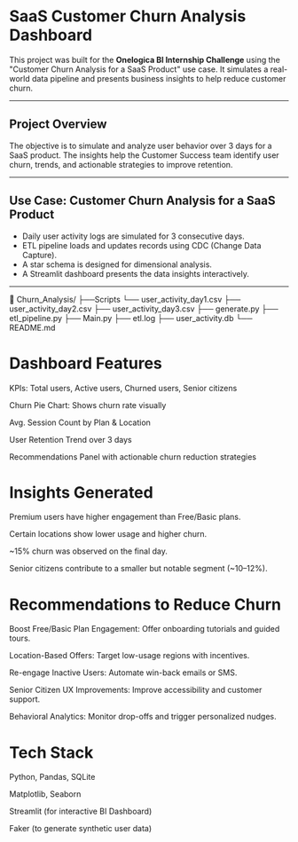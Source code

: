 # SaaS Customer Churn Analysis Dashboard

This project was built for the **Onelogica BI Internship Challenge** using the "Customer Churn Analysis for a SaaS Product" use case. It simulates a real-world data pipeline and presents business insights to help reduce customer churn.

---

## Project Overview

The objective is to simulate and analyze user behavior over 3 days for a SaaS product. The insights help the Customer Success team identify user churn, trends, and actionable strategies to improve retention.

---

## Use Case: Customer Churn Analysis for a SaaS Product

- Daily user activity logs are simulated for 3 consecutive days.
- ETL pipeline loads and updates records using CDC (Change Data Capture).
- A star schema is designed for dimensional analysis.
- A Streamlit dashboard presents the data insights interactively.

---
📁 Churn_Analysis/
├──Scripts
       └── user_activity_day1.csv
       ├── user_activity_day2.csv
       ├── user_activity_day3.csv
       ├── generate.py
       ├── etl_pipeline.py
       ├── Main.py
├── etl.log
├── user_activity.db
└── README.md

# Dashboard Features
KPIs: Total users, Active users, Churned users, Senior citizens

Churn Pie Chart: Shows churn rate visually

Avg. Session Count by Plan & Location

User Retention Trend over 3 days

Recommendations Panel with actionable churn reduction strategies

# Insights Generated
Premium users have higher engagement than Free/Basic plans.

Certain locations show lower usage and higher churn.

~15% churn was observed on the final day.

Senior citizens contribute to a smaller but notable segment (~10–12%).

# Recommendations to Reduce Churn
Boost Free/Basic Plan Engagement: Offer onboarding tutorials and guided tours.

Location-Based Offers: Target low-usage regions with incentives.

Re-engage Inactive Users: Automate win-back emails or SMS.

Senior Citizen UX Improvements: Improve accessibility and customer support.

Behavioral Analytics: Monitor drop-offs and trigger personalized nudges.

# Tech Stack
Python, Pandas, SQLite

Matplotlib, Seaborn

Streamlit (for interactive BI Dashboard)

Faker (to generate synthetic user data)





